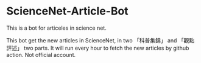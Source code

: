 # ScienceNet-Article-Bot
This is a bot for articeles in science net. 

This bot get the new articles in ScienceNet, in two 「科普集錦」 and 「觀點評述」 two parts. It will run every hour to fetch the new articles by github action. Not official account. 
